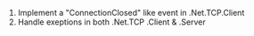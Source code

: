 1. Implement a "ConnectionClosed" like event in .Net.TCP.Client
2. Handle exeptions in both .Net.TCP .Client & .Server